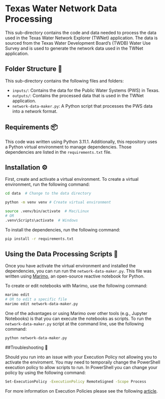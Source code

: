 # Texas Water Network Data Processing

This sub-directory contains the code and data needed to process the data used in the Texas Water Network Explorer (TWNet) application. The data is sourced from the Texas Water Development Board’s (TWDB) Water Use Survey and is used to generate the network data used in the TWNet application.

## Folder Structure 📂

This sub-directory contains the following files and folders:

- `inputs/`: Contains the data for the Public Water Systems (PWS) in Texas.
- `outputs/`: Contains the processed data that is used in the TWNet application.
- `network-data-maker.py`: A Python script that processes the PWS data into a network format.

## Requirements 📦

This code was written using Python 3.11.1. Additionally, this repository uses a Python virtual environment to manage dependencies. Those dependencies are listed in the `requirements.txt` file.

## Installation ⚙️

First, create and activate a virtual environment. To create a virtual environment, run the following command:

```bash
cd data  # Change to the data directory

python -m venv venv # Create virtual environment

source .venv/bin/activate  # Mac/Linux
# OR
.venv\Scripts\activate  # Windows
```

To install the dependencies, run the following command:

```bash
pip install -r requirements.txt
```

## Using the Data Processing Scripts 📝

Once you have activate the virtual environment and installed the dependencies, you can run run the `network-data-maker.py`. This file was written using [Marimo](https://marimo.io/), an open-source reactive notebook for Python. 

To create or edit notebooks with Marimo, use the following command:

```bash
marimo edit 
# OR to edit a specific file
marimo edit network-data-maker.py
```

One of the advantages or using Marimo over other tools (e.g., Jupyter Notebooks) is that you can execute the notebooks as scripts. To run the `network-data-maker.py` script at the command line, use the following command:

```bash
python network-data-maker.py
```
##Troubleshooting 🔎

Should you run into an issue with your Execution Policy not allowing you to activate the enviroment. You may need to temporaily change the PowerShell execution policy to allow scripts to run. In PowerShell you can change your policy by using the following command: 

```bash
Set-ExecutionPolicy -ExecutionPolicy RemoteSigned -Scope Process
```

For more information on Execution Policies please see the following [article](https://learn.microsoft.com/en-us/powershell/module/microsoft.powershell.core/about/about_execution_policies?view=powershell-7.5).
